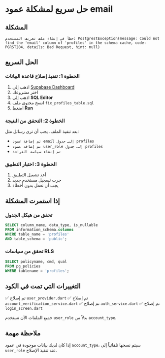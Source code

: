 # حل سريع لمشكلة عمود email

## المشكلة
```
خطأ في إنشاء ملف تعريف المستخدم: PostgrestException(message: Could not find the 'email' column of 'profiles' in the schema cache, code: PGRST204, details: Bad Request, hint: null)
```

## الحل السريع

### الخطوة 1: تنفيذ إصلاح قاعدة البيانات

1. اذهب إلى [Supabase Dashboard](https://supabase.com/dashboard)
2. اختر مشروعك
3. اذهب إلى **SQL Editor**
4. انسخ محتوى ملف `fix_profiles_table.sql`
5. اضغط **Run**

### الخطوة 2: التحقق من النتيجة

بعد تنفيذ الملف، يجب أن ترى رسائل مثل:
- `تم إضافة عمود email إلى جدول profiles`
- `تم إضافة عمود user_role إلى جدول profiles`
- `تم إنشاء سياسة القراءة`

### الخطوة 3: اختبار التطبيق

1. أعد تشغيل التطبيق
2. جرب تسجيل مستخدم جديد
3. يجب أن تعمل بدون أخطاء

## إذا استمرت المشكلة

### تحقق من هيكل الجدول

```sql
SELECT column_name, data_type, is_nullable
FROM information_schema.columns 
WHERE table_name = 'profiles' 
AND table_schema = 'public';
```

### تحقق من سياسات RLS

```sql
SELECT policyname, cmd, qual 
FROM pg_policies 
WHERE tablename = 'profiles';
```

## التغييرات التي تمت في الكود

✅ تم إصلاح `user_provider.dart`
✅ تم إصلاح `account_verification_service.dart`
✅ تم إصلاح `auth_service.dart`
✅ تم إصلاح `login_screen.dart`

جميع الملفات الآن تستخدم `user_role` بدلاً من `account_type`.

## ملاحظة مهمة

إذا كان لديك بيانات موجودة في عمود `account_type`، سيتم نسخها تلقائياً إلى `user_role` عند تنفيذ الإصلاح. 